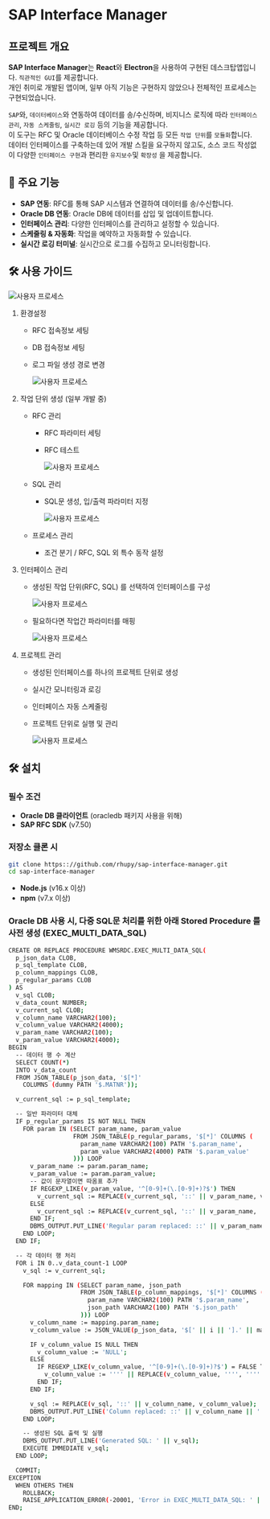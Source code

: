 # SAP Interface Manager

## 프로젝트 개요

**SAP Interface Manager**는 **React**와 **Electron**을 사용하여 구현된 데스크탑앱입니다.
`직관적인 GUI`를 제공합니다.\
개인 취미로 개발된 앱이며, 일부 아직 기능은 구현하지 않았으나 전체적인 프로세스는 구현되었습니다.

`SAP`와, `데이터베이스`와 연동하여 데이터를 송/수신하며, 비지니스 로직에 따라 `인터페이스 관리`, `자동 스케줄링`, `실시간 로깅` 등의 기능을 제공합니다.\
이 도구는 RFC 및 Oracle 데이터베이스 수정 작업 등 모든 `작업 단위`를 `모듈화`합니다.\
데이터 인터페이스를 구축하는데 있어 개발 스킬을 요구하지 않고도, 소스 코드 작성없이 다양한 `인터페이스 구현`과 편리한 `유지보수`및 `확장성` 을 제공합니다.

## 🚀 주요 기능

- **SAP 연동**: RFC를 통해 SAP 시스템과 연결하여 데이터를 송/수신합니다.
- **Oracle DB 연동**: Oracle DB에 데이터를 삽입 및 업데이트합니다.
- **인터페이스 관리**: 다양한 인터페이스를 관리하고 설정할 수 있습니다.
- **스케줄링 & 자동화**: 작업을 예약하고 자동화할 수 있습니다.
- **실시간 로깅 터미널**: 실시간으로 로그를 수집하고 모니터링합니다.

## 🛠️ 사용 가이드

![사용자 프로세스](public/guide.png)

1. 환경설정

   - RFC 접속정보 세팅
   - DB 접속정보 세팅
   - 로그 파일 생성 경로 변경

     ![사용자 프로세스](public/config.png)

2. 작업 단위 생성 (일부 개발 중)

   - RFC 관리

     - RFC 파라미터 세팅
     - RFC 테스트

       ![사용자 프로세스](public/rfc.png)

   - SQL 관리

     - SQL문 생성, 입/출력 파라미터 지정

       ![사용자 프로세스](public/sql.png)

   - 프로세스 관리
     - 조건 분기 / RFC, SQL 외 특수 동작 설정

3. 인터페이스 관리

   - 생성된 작업 단위(RFC, SQL) 를 선택하여 인터페이스를 구성

     ![사용자 프로세스](public/if.png)

   - 필요하다면 작업간 파라미터를 매핑

     ![사용자 프로세스](public/if2.png)

4. 프로젝트 관리

   - 생성된 인터페이스를 하나의 프로젝트 단위로 생성
   - 실시간 모니터링과 로깅
   - 인터페이스 자동 스케줄링
   - 프로젝트 단위로 실행 및 관리

     ![사용자 프로세스](public/prj.gif)

## 🛠️ 설치

### 필수 조건

- **Oracle DB 클라이언트** (oracledb 패키지 사용을 위해)
- **SAP RFC SDK** (v7.50)

### 저장소 클론 시

```bash
git clone https:://github.com/rhupy/sap-interface-manager.git
cd sap-interface-manager
```

- **Node.js** (v16.x 이상)
- **npm** (v7.x 이상)

### Oracle DB 사용 시, 다중 SQL문 처리를 위한 아래 Stored Procedure 를 사전 생성 (EXEC_MULTI_DATA_SQL)

```bash
CREATE OR REPLACE PROCEDURE WMSRDC.EXEC_MULTI_DATA_SQL(
  p_json_data CLOB,
  p_sql_template CLOB,
  p_column_mappings CLOB,
  p_regular_params CLOB
) AS
  v_sql CLOB;
  v_data_count NUMBER;
  v_current_sql CLOB;
  v_column_name VARCHAR2(100);
  v_column_value VARCHAR2(4000);
  v_param_name VARCHAR2(100);
  v_param_value VARCHAR2(4000);
BEGIN
  -- 데이터 행 수 계산
  SELECT COUNT(*)
  INTO v_data_count
  FROM JSON_TABLE(p_json_data, '$[*]'
    COLUMNS (dummy PATH '$.MATNR'));

  v_current_sql := p_sql_template;

  -- 일반 파라미터 대체
  IF p_regular_params IS NOT NULL THEN
    FOR param IN (SELECT param_name, param_value
                  FROM JSON_TABLE(p_regular_params, '$[*]' COLUMNS (
                    param_name VARCHAR2(100) PATH '$.param_name',
                    param_value VARCHAR2(4000) PATH '$.param_value'
                  ))) LOOP
      v_param_name := param.param_name;
      v_param_value := param.param_value;
      -- 값이 문자열이면 따옴표 추가
      IF REGEXP_LIKE(v_param_value, '^[0-9]+(\.[0-9]+)?$') THEN
        v_current_sql := REPLACE(v_current_sql, '::' || v_param_name, v_param_value);
      ELSE
        v_current_sql := REPLACE(v_current_sql, '::' || v_param_name, '''' || REPLACE(v_param_value, '''', '''''') || '''');
      END IF;
      DBMS_OUTPUT.PUT_LINE('Regular param replaced: ::' || v_param_name || ' -> ' || v_param_value);
    END LOOP;
  END IF;

  -- 각 데이터 행 처리
  FOR i IN 0..v_data_count-1 LOOP
    v_sql := v_current_sql;

    FOR mapping IN (SELECT param_name, json_path
                    FROM JSON_TABLE(p_column_mappings, '$[*]' COLUMNS (
                      param_name VARCHAR2(100) PATH '$.param_name',
                      json_path VARCHAR2(100) PATH '$.json_path'
                    ))) LOOP
      v_column_name := mapping.param_name;
      v_column_value := JSON_VALUE(p_json_data, '$[' || i || '].' || mapping.json_path);

      IF v_column_value IS NULL THEN
        v_column_value := 'NULL';
      ELSE
        IF REGEXP_LIKE(v_column_value, '^[0-9]+(\.[0-9]+)?$') = FALSE THEN
          v_column_value := '''' || REPLACE(v_column_value, '''', '''''') || '''';
        END IF;
      END IF;

      v_sql := REPLACE(v_sql, '::' || v_column_name, v_column_value);
      DBMS_OUTPUT.PUT_LINE('Column replaced: ::' || v_column_name || ' -> ' || v_column_value);
    END LOOP;

    -- 생성된 SQL 출력 및 실행
    DBMS_OUTPUT.PUT_LINE('Generated SQL: ' || v_sql);
    EXECUTE IMMEDIATE v_sql;
  END LOOP;

  COMMIT;
EXCEPTION
  WHEN OTHERS THEN
    ROLLBACK;
    RAISE_APPLICATION_ERROR(-20001, 'Error in EXEC_MULTI_DATA_SQL: ' || SQLERRM);
END;
```
